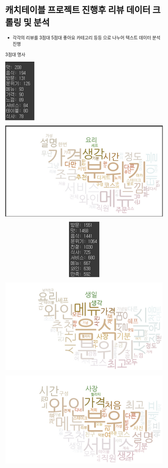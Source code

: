 # 캐치테이블 프로젝트 진행후 리뷰 데이터 크롤링 및 분석
* 각각의 리뷰를 3점대 5점대 좋아요 카테고리 등등 으로 나누어 텍스트 데이터 분석 진행

<p align="center" display="flex">
  <div>
    <p>3점대 명사</p>
    <img src="./3_name.png">
  </div>
</p>

<p align="center">
  <img src="./3_wordcloud.png">
</p>

<p align="center">
  <img src="./5_name.png">
</p>

<p align="center">
  <img src="./5_wordcloud.png">
</p>

<p align="center">
  <img src="./cate_wordcloud.png">
</p>
